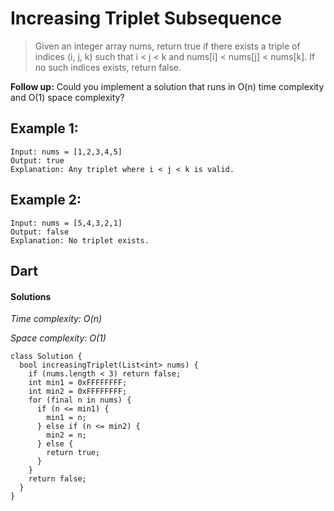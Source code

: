 # Increasing Triplet Subsequence
>Given an integer array nums, return true if there exists a triple of indices (i, j, k) such that i < j < k and nums[i] < nums[j] < nums[k]. If no such indices exists, return false.

**Follow up:** Could you implement a solution that runs in O(n) time complexity and O(1) space complexity?

## Example 1:
```
Input: nums = [1,2,3,4,5]
Output: true
Explanation: Any triplet where i < j < k is valid.
```
## Example 2:
```
Input: nums = [5,4,3,2,1]
Output: false
Explanation: No triplet exists.
```
## Dart
#### Solutions

*Time complexity: O(n)* 

*Space complexity: O(1)*

```
class Solution {
  bool increasingTriplet(List<int> nums) {
    if (nums.length < 3) return false;
    int min1 = 0xFFFFFFFF;
    int min2 = 0xFFFFFFFF;
    for (final n in nums) {
      if (n <= min1) {
        min1 = n;
      } else if (n <= min2) {
        min2 = n;
      } else {
        return true;
      }
    }
    return false;
  }
}
```